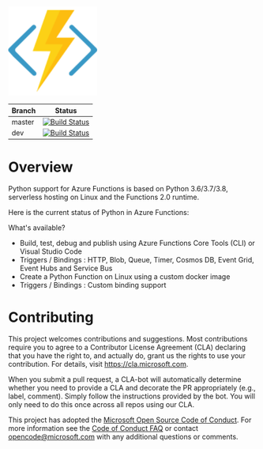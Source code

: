 <img src="https://raw.githubusercontent.com/Azure/azure-functions-python-worker/dev/docs/Azure.Functions.svg" width = "180" alt="Functions Header Image">

|Branch|Status|
|---|---|
|master|[![Build Status](https://azfunc.visualstudio.com/Azure%20Functions%20Python/_apis/build/status/Azure%20Functions%20Python-CI?branchName=master)](https://azfunc.visualstudio.com/Azure%20Functions%20Python/_build/latest?definitionId=19&branchName=master)|
|dev|[![Build Status](https://azfunc.visualstudio.com/Azure%20Functions%20Python/_apis/build/status/Azure%20Functions%20Python-CI?branchName=dev)](https://azfunc.visualstudio.com/Azure%20Functions%20Python/_build/latest?definitionId=19&branchName=dev)|

# Overview

Python support for Azure Functions is based on Python 3.6/3.7/3.8, serverless hosting on Linux and the Functions 2.0 runtime.

Here is the current status of Python in Azure Functions:

What's available?

- Build, test, debug and publish using Azure Functions Core Tools (CLI) or Visual Studio Code
- Triggers / Bindings : HTTP, Blob, Queue, Timer, Cosmos DB, Event Grid, Event Hubs and Service Bus
- Create a Python Function on Linux using a custom docker image
- Triggers / Bindings : Custom binding support

# Contributing

This project welcomes contributions and suggestions.  Most contributions require you to agree to a
Contributor License Agreement (CLA) declaring that you have the right to, and actually do, grant us
the rights to use your contribution. For details, visit https://cla.microsoft.com.

When you submit a pull request, a CLA-bot will automatically determine whether you need to provide
a CLA and decorate the PR appropriately (e.g., label, comment). Simply follow the instructions
provided by the bot. You will only need to do this once across all repos using our CLA.

This project has adopted the [Microsoft Open Source Code of Conduct](https://opensource.microsoft.com/codeofconduct/).
For more information see the [Code of Conduct FAQ](https://opensource.microsoft.com/codeofconduct/faq/) or
contact [opencode@microsoft.com](mailto:opencode@microsoft.com) with any additional questions or comments.
